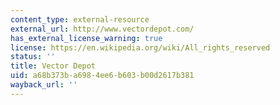 ```yaml
---
content_type: external-resource
external_url: http://www.vectordepot.com/
has_external_license_warning: true
license: https://en.wikipedia.org/wiki/All_rights_reserved
status: ''
title: Vector Depot
uid: a68b373b-a698-4ee6-b603-b00d2617b381
wayback_url: ''
---
```

